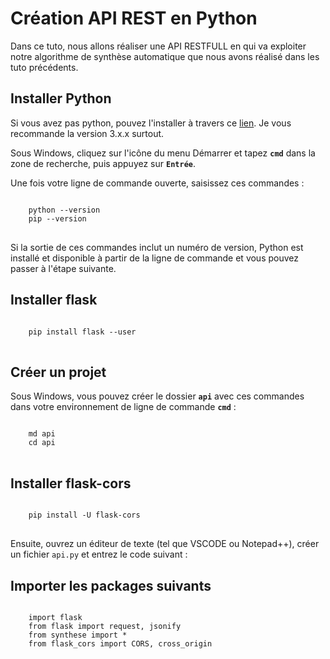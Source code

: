 # Création API REST en Python
Dans ce tuto, nous allons réaliser une API RESTFULL en qui va exploiter notre algorithme de synthèse automatique
que nous avons réalisé dans les tuto précédents.

## Installer Python
Si vous avez pas python, pouvez l'installer à travers ce [lien](https://www.python.org/downloads/).
Je vous recommande la version 3.x.x surtout.

Sous Windows, cliquez sur l'icône du menu Démarrer et tapez <code>**cmd**</code> dans la zone de recherche, puis appuyez sur <code>**Entrée**</code>.

Une fois votre ligne de commande ouverte, saisissez ces commandes :
<pre>
<code>
    python --version
    pip --version
</code>
</pre>

Si la sortie de ces commandes inclut un numéro de version, Python est installé et disponible à partir de la ligne de commande et vous pouvez passer à l'étape suivante.

## Installer flask
<pre>
<code>
    pip install flask --user
</code>
</pre>

## Créer un projet
Sous Windows, vous pouvez créer le dossier <code>**api**</code> avec ces commandes dans votre environnement de ligne de commande <code>**cmd**</code> :

<pre>
<code>
    md api
    cd api
</code>
</pre>

## Installer  flask-cors

<pre>
<code>
    pip install -U flask-cors
</code>
</pre>

Ensuite, ouvrez un éditeur de texte (tel que VSCODE ou Notepad++), créer un fichier <code>api.py</code> et entrez le code suivant :
## Importer les packages suivants
<pre>
<code>
    import flask
    from flask import request, jsonify
    from synthese import *
    from flask_cors import CORS, cross_origin
</code>
</pre>
